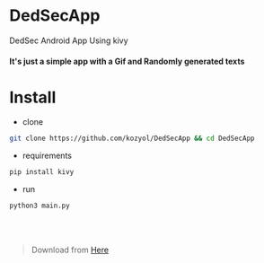# DedSecApp
DedSec Android App Using kivy

#### It's just a simple app with a Gif and Randomly generated texts

# Install
+ clone 
```bash
git clone https://github.com/kozyol/DedSecApp && cd DedSecApp
```
+ requirements
```bash
pip install kivy
```
+ run
```bash
python3 main.py
```
<br><br>

> Download from [Here](https://github.com/kozyol/DedSecApp/releases/download/v1.0/DedSec-1.0-arm64-v8a_armeabi-v7a-debug.apk)
